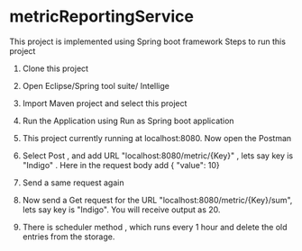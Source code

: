 # metricReportingService
This project is implemented using Spring boot framework
Steps to run this project

1) Clone this project
2) Open Eclipse/Spring tool suite/ Intellige 
3) Import Maven project and select this project
4) Run the Application using Run as Spring boot application
5) This project currently running at localhost:8080. Now open the Postman
6) Select Post , and add URL "localhost:8080/metric/{Key}" , lets say key is "Indigo" . 
   Here in the request body add { "value": 10}
7) Send a same request again

8) Now send a Get request for the URL "localhost:8080/metric/{Key}/sum", lets say key is "Indigo". You will receive output as 20.
9) There is scheduler method , which runs every 1 hour and delete the old entries from the storage.

